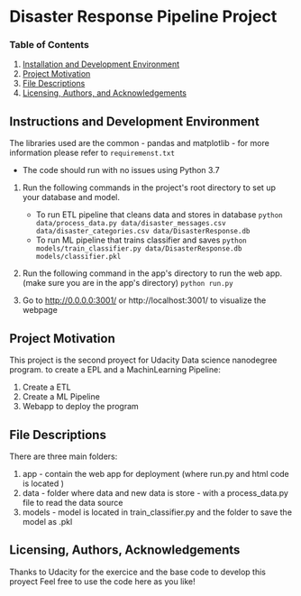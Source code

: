 # Disaster Response Pipeline Project

### Table of Contents

1. [Installation and Development Environment](#installation)
2. [Project Motivation](#motivation)
3. [File Descriptions](#files)
4. [Licensing, Authors, and Acknowledgements](#licensing)

## Instructions and Development Environment<a name="installation"></a>

The libraries used are the common - pandas and matplotlib - for more information please refer to `requiremenst.txt`
- The code should run with no issues using Python 3.7

1. Run the following commands in the project's root directory to set up your database and model.

    - To run ETL pipeline that cleans data and stores in database
        `python data/process_data.py data/disaster_messages.csv data/disaster_categories.csv data/DisasterResponse.db`
    - To run ML pipeline that trains classifier and saves
        `python models/train_classifier.py data/DisasterResponse.db models/classifier.pkl`

2. Run the following command in the app's directory to run the web app. (make sure you are in the app's directory)
    `python run.py`

3. Go to http://0.0.0.0:3001/ or http://localhost:3001/ to visualize the webpage

## Project Motivation<a name="motivation"></a>

This project is the second proyect for Udacity Data science nanodegree program. to create a EPL and a MachinLearning Pipeline:

1. Create a ETL 
2. Create a ML Pipeline
3. Webapp to deploy the program

## File Descriptions <a name="files"></a>

There are three main folders:
1. app - contain the web app for deployment (where run.py and html code is located )
2. data - folder where data and new data is store - with a process_data.py file to read the data source
3. models - model is located in train_classifier.py and the folder to save the model as .pkl

## Licensing, Authors, Acknowledgements<a name="licensing"></a>

Thanks to Udacity for the exercice and the base code to develop this proyect
Feel free to use the code here as you like! 
